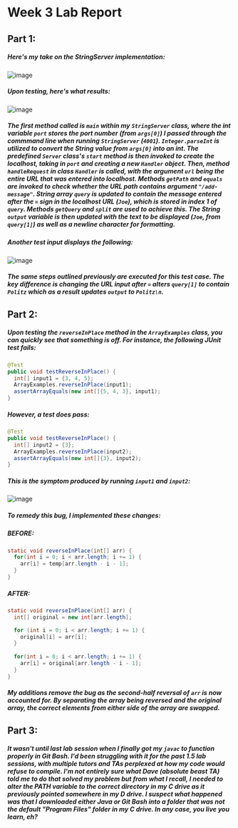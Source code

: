 # Week 3 Lab Report

## Part 1:
##### Here's my take on the StringServer implementation:

![image](https://user-images.githubusercontent.com/54877475/215667173-3c80d67e-7449-4e06-9f40-b44225c49820.png)

##### Upon testing, here's what results:

![image](https://user-images.githubusercontent.com/54877475/215655359-c0255f25-3a35-4ec7-a3ca-63b06a36a238.png)

##### The first method called is `main` within my `StringServer` class, where the int variable `port` stores the port number (from `args[0]`) I passed through the commmand line when running `StringServer` (`4001`). `Integer.parseInt` is utilized to convert the String value from `args[0]` into an int. The predefined `Server` class's `start` method is then invoked to create the localhost, taking in `port` and creating a new `Handler` object. Then, method `handleRequest` in class `Handler` is called, with the argument `url` being the entire URL that was entered into localhost. Methods `getPath` and `equals` are invoked to check whether the URL path contains argument `"/add-message"`. String array `query` is updated to contain the message entered after the `=` sign in the localhost URL (`Joe`), which is stored in index 1 of `query`. Methods `getQuery` and `split` are used to achieve this. The String `output` variable is then updated with the text to be displayed (`Joe`, from `query[1]`) as well as a newline character for formatting.

##### Another test input displays the following:

![image](https://user-images.githubusercontent.com/54877475/215658939-68ae9621-318e-4ed1-9a26-d86d0d6976c4.png)

##### The same steps outlined previously are executed for this test case. The key difference is changing the URL input after `=` alters `query[1]` to contain `Politz` which as a result updates `output` to `Politz\n`.

## Part 2:

##### Upon testing the `reverseInPlace` method in the `ArrayExamples` class, you can quickly see that something is off. For instance, the following JUnit test fails:

```Java
@Test 
public void testReverseInPlace() {
  int[] input1 = {3, 4, 5};
  ArrayExamples.reverseInPlace(input1);
  assertArrayEquals(new int[]{5, 4, 3}, input1);
}
```
##### However, a test does pass:

```Java
@Test 
public void testReverseInPlace() {
  int[] input2 = {3};
  ArrayExamples.reverseInPlace(input2);
  assertArrayEquals(new int[]{3}, input2);
}
```
##### This is the symptom produced by running `input1` and `input2`: 

![image](https://user-images.githubusercontent.com/54877475/215676104-7ddb5736-7a6f-41fe-9977-f7584126af69.png)

##### To remedy this bug, I implemented these changes:

##### BEFORE:
```Java
static void reverseInPlace(int[] arr) {
  for(int i = 0; i < arr.length; i += 1) {
    arr[i] = temp[arr.length - i - 1];
  }
}
```
##### AFTER:
```Java
static void reverseInPlace(int[] arr) {
  int[] original = new int[arr.length];

  for (int i = 0; i < arr.length; i += 1) {
    original[i] = arr[i];
  }
  
  for(int i = 0; i < arr.length; i += 1) {
    arr[i] = original[arr.length - i - 1];
  }
}
```
##### My additions remove the bug as the second-half reversal of `arr` is now accounted for. By separating the array being reversed and the original array, the correct elements from either side of the array are swapped.

## Part 3:

##### It wasn't until last lab session when I finally got my `javac` to function properly in Git Bash. I'd been struggling with it for the past 1.5 lab sessions, with multiple tutors and TAs perplexed at how my code would *refuse* to compile. I'm not entirely sure what Dave (absolute beast TA) told me to do that solved my problem but from what I recall, I needed to alter the PATH variable to the correct directory in my C drive as it previously pointed somewhere in my D drive. I suspect what happened was that I downloaded either Java or Git Bash into a folder that was not the default "Program Files" folder in my C drive. In any case, you live you learn, eh?
